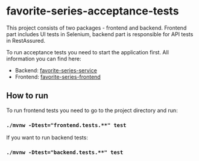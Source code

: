 # favorite-series-acceptance-tests

This project consists of two packages - frontend and backend. Frontend part includes UI tests in Selenium, 
backend part is responsible for API tests in RestAssured. 

To run acceptance tests you need to start the application first. All information you can find here:
- Backend: [favorite-series-service](https://github.com/bartekszerlag/favorite-series-service)
- Frontend: [favorite-series-frontend](https://github.com/bartekszerlag/favorite-series-frontend)

## How to run

To run frontend tests you need to go to the project directory and run:

### `./mvnw -Dtest="frontend.tests.**" test`

If you want to run backend tests:

### `./mvnw -Dtest="backend.tests.**" test`